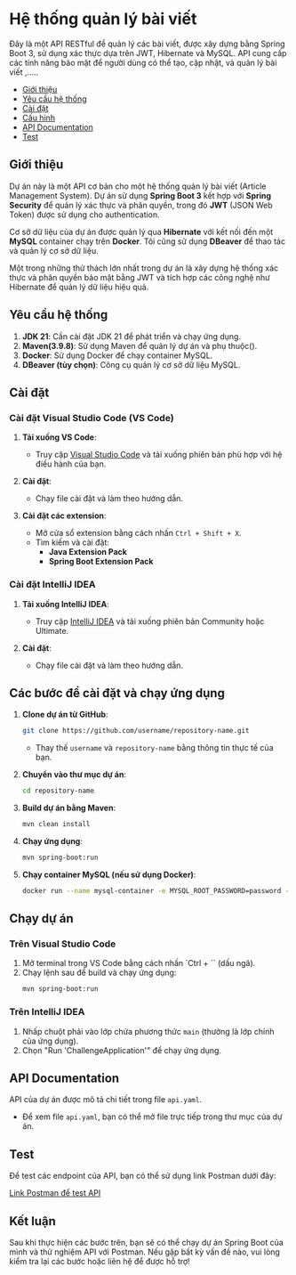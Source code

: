  # Hệ thống quản lý bài viết

Đây là một API RESTful để quản lý các bài viết, được xây dựng bằng Spring Boot 3, sử dụng xác thực dựa trên JWT, Hibernate và MySQL. API cung cấp các tính năng bảo mật để người dùng có thể tạo, cập nhật, và quản lý bài viết ,.....
- [Giới thiệu](#giới-thiệu)
- [Yêu cầu hệ thống](#yêu-cầu-hệ-thống)
- [Cài đặt](#cài-đặt)
- [Cấu hình](#cấu-hình)
- [API Documentation](#api-documentation)
- [Test](#test)

## Giới thiệu

Dự án này là một API cơ bản cho một hệ thống quản lý bài viết (Article Management System). Dự án sử dụng **Spring Boot 3** kết hợp với **Spring Security** để quản lý xác thực và phân quyền, trong đó **JWT** (JSON Web Token) được sử dụng cho authentication. 

Cơ sở dữ liệu của dự án được quản lý qua **Hibernate** với kết nối đến một **MySQL** container chạy trên **Docker**. Tôi cũng sử dụng **DBeaver** để thao tác và quản lý cơ sở dữ liệu.

Một trong những thử thách lớn nhất trong dự án là xây dựng hệ thống xác thực và phân quyền bảo mật bằng JWT và tích hợp các công nghệ như Hibernate để quản lý dữ liệu hiệu quả.
## Yêu cầu hệ thống

1. **JDK 21**: Cần cài đặt JDK 21 để phát triển và chạy ứng dụng.
2. **Maven(3.9.8)**: Sử dụng Maven để quản lý dự án và phụ thuộc().
3. **Docker**: Sử dụng Docker để chạy container MySQL.
4. **DBeaver (tùy chọn)**: Công cụ quản lý cơ sở dữ liệu MySQL.

## Cài đặt

### Cài đặt Visual Studio Code (VS Code)

1. **Tải xuống VS Code**: 
   - Truy cập [Visual Studio Code](https://code.visualstudio.com/) và tải xuống phiên bản phù hợp với hệ điều hành của bạn.
   
2. **Cài đặt**: 
   - Chạy file cài đặt và làm theo hướng dẫn.

3. **Cài đặt các extension**:
   - Mở cửa sổ extension bằng cách nhấn `Ctrl + Shift + X`.
   - Tìm kiếm và cài đặt:
     - **Java Extension Pack**
     - **Spring Boot Extension Pack**

### Cài đặt IntelliJ IDEA

1. **Tải xuống IntelliJ IDEA**: 
   - Truy cập [IntelliJ IDEA](https://www.jetbrains.com/idea/download/) và tải xuống phiên bản Community hoặc Ultimate.

2. **Cài đặt**: 
   - Chạy file cài đặt và làm theo hướng dẫn.

## Các bước để cài đặt và chạy ứng dụng

1. **Clone dự án từ GitHub**:
    ```bash
    git clone https://github.com/username/repository-name.git
    ```
   - Thay thế `username` và `repository-name` bằng thông tin thực tế của bạn.

2. **Chuyển vào thư mục dự án**:
    ```bash
    cd repository-name
    ```

3. **Build dự án bằng Maven**:
    ```bash
    mvn clean install
    ```

4. **Chạy ứng dụng**:
    ```bash
    mvn spring-boot:run
    ```

5. **Chạy container MySQL (nếu sử dụng Docker)**:
    ```bash
    docker run --name mysql-container -e MYSQL_ROOT_PASSWORD=password -e MYSQL_DATABASE=mydb -p 3306:3306 -d mysql:latest
    ```

## Chạy dự án

### Trên Visual Studio Code

1. Mở terminal trong VS Code bằng cách nhấn `Ctrl + `` (dấu ngã).
2. Chạy lệnh sau để build và chạy ứng dụng:
    ```bash
    mvn spring-boot:run
    ```

### Trên IntelliJ IDEA

1. Nhấp chuột phải vào lớp chứa phương thức `main` (thường là lớp chính của ứng dụng).
2. Chọn "Run 'ChallengeApplication'" để chạy ứng dụng.

## API Documentation

API của dự án được mô tả chi tiết trong file `api.yaml`. 
- Để xem file `api.yaml`, bạn có thể mở file trực tiếp trong thư mục của dự án.

## Test

Để test các endpoint của API, bạn có thể sử dụng link Postman dưới đây:

[Link Postman để test API](https://noname-4409.postman.co/workspace/ada56cd8-6013-4e70-b405-3ff63bf8959f/collection/31896070-959af2c9-d0a3-403d-9784-d44245424286)

## Kết luận

Sau khi thực hiện các bước trên, bạn sẽ có thể chạy dự án Spring Boot của mình và thử nghiệm API với Postman. Nếu gặp bất kỳ vấn đề nào, vui lòng kiểm tra lại các bước hoặc liên hệ để được hỗ trợ!
